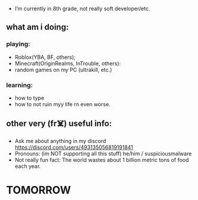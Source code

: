-  I’m currently in 8th grade, not really soft developer/etc.
## what am i doing:
### playing:
- Roblox(YBA, BF, others);
- Minecraft(OriginRealms, InTrouble, others):
- random games on my PC (ultrakill, etc.)
### learning:
- how to type
- how to not ruin myy life rn even worse.
## other very (fr☠️) useful info:
-  Ask me about anything in my discord https://discord.com/users/493135056819191841
-  Pronouns: (im NOT supporting all this stuff) he/him / suspiciousmalware
-  Not really fun fact: The world wastes about 1 billion metric tons of food each year.
# TOMORROW

